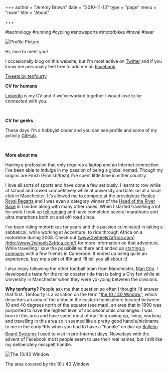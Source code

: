 +++
author = "Jeremy Brown"
date = "2010-11-13"
type = "page"
menu = "main"
title = "About"

+++

#technology #running #cycling #snowsports #motorbikes #travel #beer

![Profile Picture](/ProfilePicture.jpg)

Hi, nice to meet you!

I occasionally blog on this website, but I'm most active on [Twitter](https://twitter.com/tenfourty) and if you know me personally feel free to add me on [Facebook](https://facebook.com/tenfourty).

<a class="twitter-timeline" data-width="720" data-height="400" data-dnt="true" data-theme="light" data-link-color="#75b5aa" href="https://twitter.com/tenfourty">Tweets by tenfourty</a>
<script async src="//platform.twitter.com/widgets.js" charset="utf-8"></script>

**CV for humans**

[LinkedIn](https://www.linkedin.com/in/tenfourty) is my CV and if we've worked together I would love to be connected with you.

<script src="//platform.linkedin.com/in.js" type="text/javascript"></script>
<script type="IN/MemberProfile" data-id="https://www.linkedin.com/in/tenfourty" data-format="inline" data-related="false"></script>
</br>

**CV for geeks**

These days I'm a hobbyist coder and you can see profile and some of my activity [GitHub](https://github.com/tenfourty).

<div id="github-card" data-username="tenfourty"><script>
new GitHubCard({
    template: '#github-card',
    sortBy: 'updateTime',
    reposHeaderText: 'Last updated repositories',
    maxRepos: 10
});
</script></div>

</br>


**More about me**

Having a profession that only requires a laptop and an Internet connection I’ve been able to indulge in my passion of being a global nomad. Though my origins are Firish (Finnish/Irish) I’ve spent little time in either country.

I love all sorts of sports and have done a few seriously. I learnt to row while at school and rowed competitively while at university and later on at a local club in Manchester. It’s allowed me to compete at the prestigious [Henley Royal Regatta](http://www.hrr.co.uk) and I was even a category winner of the [Head of the River Race](http://en.wikipedia.org/wiki/Head_of_the_River_Race) in London along with many other races. When I started travelling a lot for work I took up [fell running](http://en.wikipedia.org/wiki/Fell_running) and have completed several marathons and ultra marathons both on and off-road since.

I’ve been riding motorbikes for years and this passion culminated in taking a sabbatical, while working at Accenture, to ride through Africa on a motorbike during 2008. Check out [www.2wheels2africa.com](http://www.2wheels2africa.com/) for more information on that adventure. While travelling I saw the possibilities there and ended up [starting a company](http://limbelabssolutions.com/) with a few friends in Cameroon. It ended up being quite an experience, buy me a pint of IPA and I'll tell you all about it!

I also enjoy following the other football team from Manchester, [Man City](http://www.mcfc.co.uk/). I developed a taste for the roller coaster ride that is being a City fan while at University in Manchester when they were yo-yoing between the divisions.

**Why tenfourty?** People ask me that question so often I thought I’d answer that first. Tenfourty is a variation on the term “[the 10 / 40 Window](http://en.wikipedia.org/wiki/10/40_Window")”, which describes an area of the globe in the eastern hemisphere located between 10 and 40 degrees north of the equator (see map), an area that in 1990 was purported to have the highest level of socioeconomic challenges. I was born in this area and have spent most of my life growing up, living, working and travelling in this area so it seemed like a pretty good handle/nickname to me in the early 90s when you had to have a “handle” on dial up [Bulletin Board Systems](http://en.wikipedia.org/wiki/Bulletin_board_system) I used to visit in pre-Internet days. Nowadays with the advent of Facebook most people seem to use their real names, but I still like my deliberately misspelt handle.

![The 10/40 Window](/uploads/40_Window_world_map.png)

The area covered by the 10 / 40 Window
